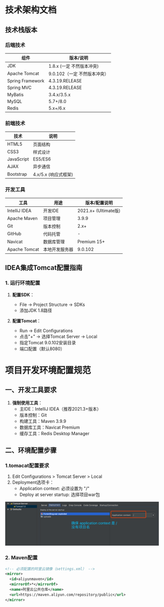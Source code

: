 # 技术架构文档

## 技术栈版本

### 后端技术
| 组件               | 版本/说明               |
|--------------------|------------------------|
| JDK               | 1.8.x (一定 不然版本冲突)           |
| Apache Tomcat     | 9.0.102（一定 不然版本冲突）                |
| Spring Framework  | 4.3.19.RELEASE        |
| Spring MVC        | 4.3.19.RELEASE        |
| MyBatis           | 3.4.x/3.5.x           |
| MySQL             | 5.7+/8.0              |
| Redis             | 5.x+/6.x              |

### 前端技术
| 技术              | 说明                   |
|-------------------|------------------------|
| HTML5            | 页面结构               |
| CSS3             | 样式设计               |
| JavaScript       | ES5/ES6                |
| AJAX             | 异步通信               |
| Bootstrap        | 4.x/5.x (响应式框架)   |

### 开发工具
| 工具              | 用途                   | 版本/配置说明          |
|-------------------|------------------------|-----------------------|
| IntelliJ IDEA    | 开发IDE                | 2021.x+ (Ultimate版) |
| Apache Maven     | 项目管理               | 3.9.9                |
| Git              | 版本控制               | 2.x+                 |
| GitHub           | 代码托管               | -                    |
| Navicat          | 数据库管理             | Premium 15+          |
| Apache Tomcat    | 本地开发服务器         | 9.0.102              |

## IDEA集成Tomcat配置指南

### 1. 运行环境配置
1. **配置SDK**：
   - File → Project Structure → SDKs
   - 添加JDK 1.8路径

2. **配置Tomcat**：
   - Run → Edit Configurations
   - 点击"+" → 选择Tomcat Server → Local
   - 指定Tomcat 9.0.102安装目录
   - 端口配置（默认8080）

# 项目开发环境配置规范

## 一、开发工具要求
1. **强制使用工具**：
   - 主IDE：IntelliJ IDEA（推荐2021.3+版本）
   - 版本控制：Git
   - 构建工具：Maven 3.9.9
   - 数据库工具：Navicat Premium
   - 缓存工具：Redis Desktop Manager

## 二、环境配置步骤

### 1.tomacat配置要求
1. Edit Configurations > Tomcat Server > Local
2. Deployment选项卡：
   - Application context: 必须设置为 "/"
   - Deploy at server startup: 选择项目war包

![图片描述](uploads/img.png)

### 2. Maven配置
```xml
<!-- 必须配置的阿里云镜像（settings.xml） -->
<mirror>
  <id>aliyunmaven</id>
  <mirrorOf>*</mirrorOf>
  <name>阿里云公共仓库</name>
  <url>https://maven.aliyun.com/repository/public</url>
</mirror>
